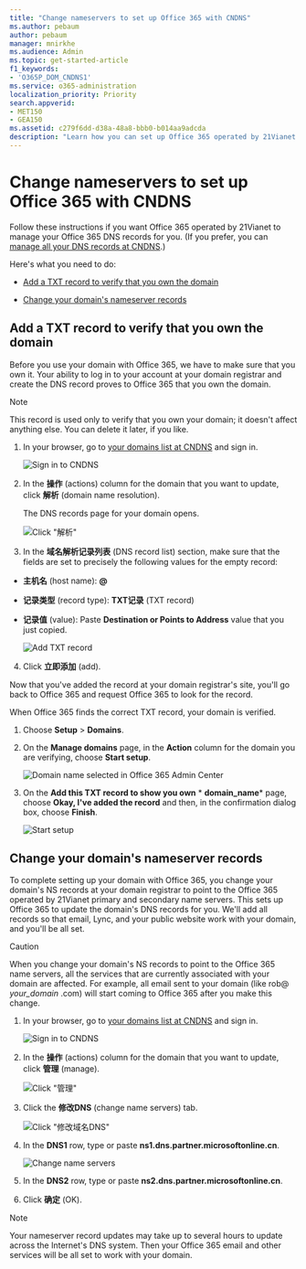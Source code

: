 ```yaml
---
title: "Change nameservers to set up Office 365 with CNDNS"
ms.author: pebaum
author: pebaum
manager: mnirkhe
ms.audience: Admin
ms.topic: get-started-article
f1_keywords:
- 'O365P_DOM_CNDNS1'
ms.service: o365-administration
localization_priority: Priority
search.appverid:
- MET150
- GEA150
ms.assetid: c279f6dd-d38a-48a8-bbb0-b014aa9adcda
description: "Learn how you can set up Office 365 operated by 21Vianet to manage your DNS records, when CNDNS is the DNS hosting provider."
---
```


# Change nameservers to set up Office 365 with CNDNS

Follow these instructions if you want Office 365 operated by 21Vianet to manage your Office 365 DNS records for you. (If you prefer, you can [manage all your DNS records at CNDNS](create-dns-records-at-cndns.md).)
  
Here's what you need to do:
  
- [Add a TXT record to verify that you own the domain](change-nameservers-at-cndns.md#BKMK_add_a_record)
    
- [Change your domain's nameserver records](change-nameservers-at-cndns.md#BKMK_change_your_domain_s_1)
    
## Add a TXT record to verify that you own the domain
<a name="BKMK_add_a_record"> </a>

Before you use your domain with Office 365, we have to make sure that you own it. Your ability to log in to your account at your domain registrar and create the DNS record proves to Office 365 that you own the domain.
  
> [!NOTE]
> This record is used only to verify that you own your domain; it doesn't affect anything else. You can delete it later, if you like. 
  
1. In your browser, go to [your domains list at CNDNS](http://www.cndns.com/userpanel/dme_mng/dme_lst.asp) and sign in. 
    
    ![Sign in to CNDNS](../media/e9a982be-5751-49ca-a6e5-c227eedffc7e.png)
  
2. In the **操作** (actions) column for the domain that you want to update, click **解析** (domain name resolution). 
    
    The DNS records page for your domain opens.
    
    ![Click "解析"](../media/4613ead0-8c68-44d6-8708-b87bb5a778f7.png)
  
3. In the **域名解析记录列表** (DNS record list) section, make sure that the fields are set to precisely the following values for the empty record: 
    
  - **主机名** (host name): **@**
    
  - **记录类型** (record type): **TXT记录** (TXT record) 
    
  - **记录值** (value): Paste **Destination or Points to Address** value that you just copied. 
    
    ![Add TXT record](../media/6b20a743-1d8b-463f-978a-d48f21846001.png)
  
4. Click **立即添加** (add). 
    
Now that you've added the record at your domain registrar's site, you'll go back to Office 365 and request Office 365 to look for the record.
  
When Office 365 finds the correct TXT record, your domain is verified.
  
1. Choose **Setup** \> **Domains**.
    
2. On the **Manage domains** page, in the **Action** column for the domain you are verifying, choose **Start setup**.
    
    ![Domain name selected in Office 365 Admin Center](../media/c61204f1-a025-448b-a2a1-c4d7abee7a06.png)
  
3. On the **Add this TXT record to show you own** * **domain_name*** page, choose **Okay, I've added the record** and then, in the confirmation dialog box, choose **Finish**.
    
    ![Start setup](../media/5f6578af-ae32-49e8-b283-ec2d080420da.png)
  
## Change your domain's nameserver records
<a name="BKMK_change_your_domain_s_1"> </a>

To complete setting up your domain with Office 365, you change your domain's NS records at your domain registrar to point to the Office 365 operated by 21Vianet primary and secondary name servers. This sets up Office 365 to update the domain's DNS records for you. We'll add all records so that email, Lync, and your public website work with your domain, and you'll be all set.
  
> [!CAUTION]
> When you change your domain's NS records to point to the Office 365 name servers, all the services that are currently associated with your domain are affected. For example, all email sent to your domain (like rob@ *your_domain*  .com) will start coming to Office 365 after you make this change. 
  
1. In your browser, go to [your domains list at CNDNS](http://www.cndns.com/userpanel/dme_mng/dme_lst.asp) and sign in. 
    
    ![Sign in to CNDNS](../media/e9a982be-5751-49ca-a6e5-c227eedffc7e.png)
  
2. In the **操作** (actions) column for the domain that you want to update, click **管理** (manage). 
    
    ![Click "管理"](../media/147aaab8-f9ac-43ca-a6da-142558e4019e.png)
  
3. Click the **修改DNS** (change name servers) tab. 
    
    ![Click "修改域名DNS"](../media/8da03250-378f-42ae-b009-d1e38882a781.png)
  
4. In the **DNS1** row, type or paste **ns1.dns.partner.microsoftonline.cn**. 
    
    ![Change name servers](../media/17c62d01-416b-4815-8a8f-0b13879aaace.png)
  
5. In the **DNS2** row, type or paste **ns2.dns.partner.microsoftonline.cn**. 
    
6. Click **确定** (OK). 
    
> [!NOTE]
> Your nameserver record updates may take up to several hours to update across the Internet's DNS system. Then your Office 365 email and other services will be all set to work with your domain. 
  

